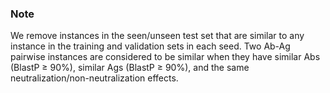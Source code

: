 ### Note   
We remove instances in the seen/unseen test set that are similar to any instance in the training and validation sets in each seed.
Two Ab-Ag pairwise instances are considered to be similar when they have similar Abs (BlastP ≥ 90%), similar Ags (BlastP ≥ 90%), and the same neutralization/non-neutralization effects.
